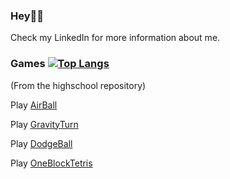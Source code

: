 ### Hey🙌🏻
Check my LinkedIn for more information about me.




### Games [![Top Langs](https://github-readme-stats.vercel.app/api/top-langs/?username=adriawh)](https://github.com/anuraghazra/github-readme-stats)
(From the highschool repository)

Play [AirBall](https://htmlpreview.github.io/?https://github.com/adriawh/Highschool/blob/main/AirBall.html)

Play [GravityTurn](https://htmlpreview.github.io/?https://github.com/adriawh/Highschool/blob/main/Gravity-turn.html)

Play [DodgeBall](https://htmlpreview.github.io/?https://github.com/adriawh/Highschool/blob/main/DodgeBall.html)

Play [OneBlockTetris](https://htmlpreview.github.io/?https://github.com/adriawh/Highschool/blob/main/OneBlockTetris.html)

